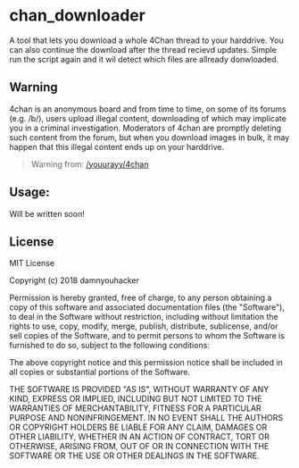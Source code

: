 # chan_downloader

A tool that lets you download a whole 4Chan thread to your harddrive. You can also continue the download after the thread recievd updates. Simple run the script again and it wil detect which files are allready donwloaded.

## Warning

4chan is an anonymous board and from time to time, on some of its forums (e.g. /b/), users upload illegal content, downloading of which may implicate you in a criminal investigation. Moderators of 4chan are promptly deleting such content from the forum, but when you download images in bulk, it may happen that this illegal content ends up on your harddrive.

> Warning from: [/youurayy/4chan](https://github.com/youurayy/4chan)

## Usage:

Will be written soon!

## License

MIT License

Copyright (c) 2018 damnyouhacker

Permission is hereby granted, free of charge, to any person obtaining a copy
of this software and associated documentation files (the "Software"), to deal
in the Software without restriction, including without limitation the rights
to use, copy, modify, merge, publish, distribute, sublicense, and/or sell
copies of the Software, and to permit persons to whom the Software is
furnished to do so, subject to the following conditions:

The above copyright notice and this permission notice shall be included in all
copies or substantial portions of the Software.

THE SOFTWARE IS PROVIDED "AS IS", WITHOUT WARRANTY OF ANY KIND, EXPRESS OR
IMPLIED, INCLUDING BUT NOT LIMITED TO THE WARRANTIES OF MERCHANTABILITY,
FITNESS FOR A PARTICULAR PURPOSE AND NONINFRINGEMENT. IN NO EVENT SHALL THE
AUTHORS OR COPYRIGHT HOLDERS BE LIABLE FOR ANY CLAIM, DAMAGES OR OTHER
LIABILITY, WHETHER IN AN ACTION OF CONTRACT, TORT OR OTHERWISE, ARISING FROM,
OUT OF OR IN CONNECTION WITH THE SOFTWARE OR THE USE OR OTHER DEALINGS IN THE
SOFTWARE.